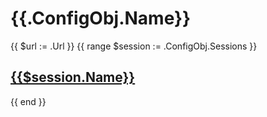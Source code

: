 # {{.ConfigObj.Name}}
{{ $url := .Url }}
{{ range $session := .ConfigObj.Sessions }}
## [{{$session.Name}}]({{$url}}/{{$session.Url}})  
{{ end }}
